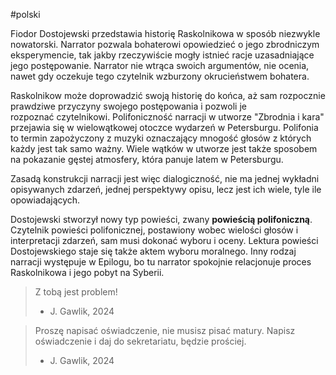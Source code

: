 #polski 


Fiodor Dostojewski przedstawia historię Raskolnikowa w sposób niezwykle nowatorski. Narrator pozwala bohaterowi opowiedzieć o jego zbrodniczym eksperymencie, tak jakby rzeczywiście mogły istnieć racje uzasadniające jego postępowanie. Narrator nie wtrąca swoich argumentów, nie ocenia, nawet gdy oczekuje tego czytelnik wzburzony okrucieństwem bohatera.

Raskolnikow może doprowadzić swoją historię do końca, aż sam rozpocznie prawdziwe przyczyny swojego postępowania i pozwoli je rozpoznać czytelnikowi. Polifoniczność narracji w utworze "Zbrodnia i kara" przejawia się w wielowątkowej otoczce wydarzeń w Petersburgu. Polifonia to termin zapożyczony z muzyki oznaczający mnogość głosów z których każdy jest tak samo ważny. Wiele wątków w utworze jest także sposobem na pokazanie gęstej atmosfery, która panuje latem w Petersburgu.

Zasadą konstrukcji narracji jest więc dialogiczność, nie ma jednej wykładni opisywanych zdarzeń, jednej perspektywy opisu, lecz jest ich wiele, tyle ile opowiadających.

Dostojewski stworzył nowy typ powieści, zwany **powieścią polifoniczną**. Czytelnik powieści polifonicznej, postawiony wobec wielości głosów i interpretacji zdarzeń, sam musi dokonać wyboru i oceny. Lektura powieści Dostojewskiego staje się także aktem wyboru moralnego. Inny rodzaj narracji występuje w Epilogu, bo tu narrator spokojnie relacjonuje proces Raskolnikowa i jego pobyt na Syberii.














































> Z tobą jest problem!
>  - J. Gawlik, 2024


> Proszę napisać oświadczenie, nie musisz pisać matury. Napisz oświadczenie i daj do sekretariatu, będzie prościej.
>   - J. Gawlik, 2024

